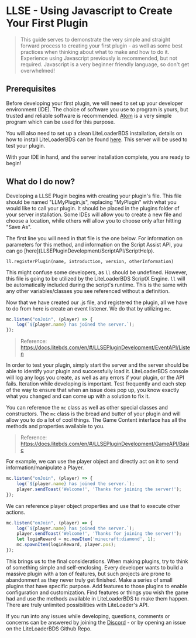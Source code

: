 # LLSE - Using Javascript to Create Your First Plugin

> This guide serves to demonstrate the very simple and straight forward process to creating your first plugin - as well as some best practices when thinking about what to make and how to do it. Experience using Javascript previously is recommended, but not required. Javascript is a very beginner friendly language, so don't get overwhelmed!

## Prerequisites

Before developing your first plugin, we will need to set up your developer environment (IDE). The choice of software you use to program is yours, but trusted and reliable software is recommended. [Atom](https://atom.io/) is a very simple program which can be used for this purpose.

You will also need to set up a clean LiteLoaderBDS installation, details on how to install LiteLoaderBDS can be found [here](https://github.com/LiteLDev/LiteLoaderBDS#-install). This server will be used to test your plugin.

With your IDE in hand, and the server installation complete, you are ready to begin!

## What do I do now?

Developing a LLSE Plugin begins with creating your plugin's file. This file should be named "LLMyPlugin.js", replacing "MyPlugin" with what you would like to call your plugin. It should be placed in the plugins folder of your server installation. Some IDEs will allow you to create a new file and choose a location, while others will allow you to choose only after hitting "Save As".

The first line you will need in that file is the one below. For information on parameters for this method, and information on the Script Assist API, you can go \[here](LLSEPluginDevelopment/ScriptAPI/ScriptHelp).

`ll.registerPlugin(name, introduction, version, otherInformation)`

This might confuse some developers, as `ll` should be undefined. However, this file is going to be utilized by the LiteLoaderBDS ScriptX Engine. `ll` will be automatically included during the script's runtime. This is the same with any other variables/classes you see referenced without a definition.

Now that we have created our .js file, and registered the plugin, all we have to do from here is create an event listener. We do that by utilizing `mc`.


```js
mc.listen("onJoin", (player) => {
    log(`${player.name} has joined the server.`);
});
```
> Reference: https://docs.litebds.com/en/#/LLSEPluginDevelopment/EventAPI/Listen

In order to test your plugin, simply start the server and the server should be able to identify your plugin and successfully load it. LiteLoaderBDS console will log any logs you create, as well as any errors if your plugin, or the API fails. Iteration while developing is important. Test frequently and each step of the way to ensure that when an issue does pop up, you know exactly what you changed and can come up with a solution to fix it.

You can reference the `mc` class as well as other special classes and constructors. The `mc` class is the bread and butter of your plugin and will allow you to do a lot of cool things. The Game Content interface has all the methods and properties available to you.
> Reference: https://docs.litebds.com/en/#/LLSEPluginDevelopment/GameAPI/Basic

For example, we can use the player object and directly act on it to send information/manipulate a Player.

```js
mc.listen("onJoin", (player) => {
    log(`${player.name} has joined the server.`);
    player.sendToast('Welcome!', 'Thanks for joining the server!');
});
```

We can reference player object properties and use that to execute other actions.

```js
mc.listen("onJoin", (player) => {
    log(`${player.name} has joined the server.`);
    player.sendToast('Welcome!', 'Thanks for joining the server!');
    let loginReward = mc.newItem('minecraft:diamond', 1);
    mc.spawnItem(loginReward, player.pos);
});
```

This brings us to the final considerations. When making plugins, try to think of something simple and self-enclosing. Every developer wants to build a massive plugin with a ton of features, but such projects are prone to abandonment as they never truly get finished. Make a series of small plugins that have specific purpose. Add features to those plugins to enable configuration and customization. Find features or things you wish the game had and use the methods available in LiteLoaderBDS to make them happen. There are truly unlimited possibilities with LiteLoader's API.

If you run into any issues while developing, questions, comments or concerns can be answered by joining the [Discord](https://discord.gg/5HU3cJsVZ5) - or by opening an issue on the LiteLoaderBDS Github Repo.
